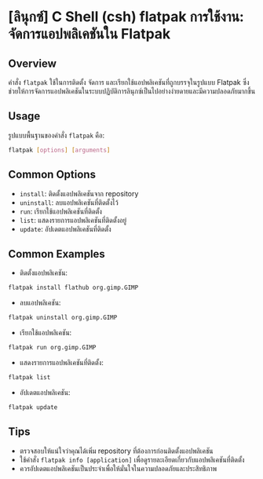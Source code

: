 # [ลินุกซ์] C Shell (csh) flatpak การใช้งาน: จัดการแอปพลิเคชันใน Flatpak

## Overview
คำสั่ง `flatpak` ใช้ในการติดตั้ง จัดการ และเรียกใช้แอปพลิเคชันที่ถูกบรรจุในรูปแบบ Flatpak ซึ่งช่วยให้การจัดการแอปพลิเคชันในระบบปฏิบัติการลินุกซ์เป็นไปอย่างง่ายดายและมีความปลอดภัยมากขึ้น

## Usage
รูปแบบพื้นฐานของคำสั่ง `flatpak` คือ:

```bash
flatpak [options] [arguments]
```

## Common Options
- `install`: ติดตั้งแอปพลิเคชันจาก repository
- `uninstall`: ลบแอปพลิเคชันที่ติดตั้งไว้
- `run`: เรียกใช้แอปพลิเคชันที่ติดตั้ง
- `list`: แสดงรายการแอปพลิเคชันที่ติดตั้งอยู่
- `update`: อัปเดตแอปพลิเคชันที่ติดตั้ง

## Common Examples
- ติดตั้งแอปพลิเคชัน:
```bash
flatpak install flathub org.gimp.GIMP
```

- ลบแอปพลิเคชัน:
```bash
flatpak uninstall org.gimp.GIMP
```

- เรียกใช้แอปพลิเคชัน:
```bash
flatpak run org.gimp.GIMP
```

- แสดงรายการแอปพลิเคชันที่ติดตั้ง:
```bash
flatpak list
```

- อัปเดตแอปพลิเคชัน:
```bash
flatpak update
```

## Tips
- ตรวจสอบให้แน่ใจว่าคุณได้เพิ่ม repository ที่ต้องการก่อนติดตั้งแอปพลิเคชัน
- ใช้คำสั่ง `flatpak info [application]` เพื่อดูรายละเอียดเกี่ยวกับแอปพลิเคชันที่ติดตั้ง
- ควรอัปเดตแอปพลิเคชันเป็นประจำเพื่อให้มั่นใจในความปลอดภัยและประสิทธิภาพ